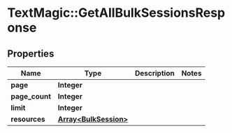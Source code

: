 # TextMagic::GetAllBulkSessionsResponse

## Properties
Name | Type | Description | Notes
------------ | ------------- | ------------- | -------------
**page** | **Integer** |  | 
**page_count** | **Integer** |  | 
**limit** | **Integer** |  | 
**resources** | [**Array&lt;BulkSession&gt;**](BulkSession.md) |  | 


